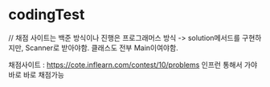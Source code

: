 # codingTest 

// 채점 사이트는 백준 방식이나 진행은 프로그래머스 방식 
-> solution메서드를 구현하지만, Scanner로 받아야함. 클래스도 전부 Main이여야함.

채점사이트 : https://cote.inflearn.com/contest/10/problems
인프런 통해서 가야 바로 바로 채점가능

 